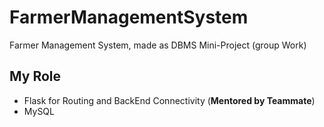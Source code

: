 # FarmerManagementSystem
Farmer Management System, made as DBMS Mini-Project (group Work)

## My Role
- Flask for Routing and BackEnd Connectivity (**Mentored by Teammate**)
- MySQL
